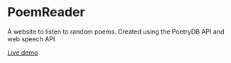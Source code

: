 # PoemReader

A website to listen to random poems. Created using the PoetryDB API and web speech API.

[Live demo](https://poemreader.netlify.app/)
